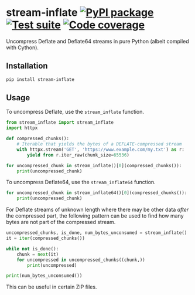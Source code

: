 # stream-inflate [![PyPI package](https://img.shields.io/pypi/v/stream-inflate?label=PyPI%20package)](https://pypi.org/project/stream-inflate/) [![Test suite](https://img.shields.io/github/actions/workflow/status/michalc/stream-inflate/test.yml?label=Test%20suite)](https://github.com/michalc/stream-inflate/actions/workflows/test.yml) [![Code coverage](https://img.shields.io/codecov/c/github/michalc/stream-inflate?label=Code%20coverage)](https://app.codecov.io/gh/michalc/stream-inflate)

Uncompress Deflate and Deflate64 streams in pure Python (albeit compiled with Cython).


## Installation

```bash
pip install stream-inflate
```


## Usage

To uncompress Deflate, use the `stream_inflate` function.

```python
from stream_inflate import stream_inflate
import httpx

def compressed_chunks():
    # Iterable that yields the bytes of a DEFLATE-compressed stream
    with httpx.stream('GET', 'https://www.example.com/my.txt') as r:
        yield from r.iter_raw(chunk_size=65536)

for uncompressed_chunk in stream_inflate()[0](compressed_chunks()):
    print(uncompressed_chunk)
```

To uncompress Deflate64, use the `stream_inflate64` function.

```python
for uncompressed_chunk in stream_inflate64()[0](compressed_chunks()):
    print(uncompressed_chunk)
```

For Deflate streams of unknown length where there may be other data _after_ the compressed part, the following pattern can be used to find how many bytes are not part of the compressed stream.

```python
uncompressed_chunks, is_done, num_bytes_unconsumed = stream_inflate()
it = iter(compressed_chunks())

while not is_done():
    chunk = next(it)
    for uncompressed in uncompressed_chunks((chunk,))
        print(uncompressed)

print(num_bytes_unconsumed())
```

This can be useful in certain ZIP files.
